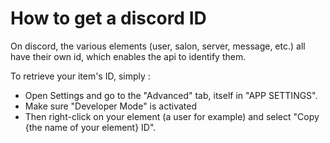 # How to get a discord ID

On discord, the various elements (user, salon, server, message, etc.) all have their own id, which enables the api to identify them.

To retrieve your item's ID, simply :
- Open Settings and go to the "Advanced" tab, itself in "APP SETTINGS".
- Make sure "Developer Mode" is activated
- Then right-click on your element (a user for example) and select "Copy {the name of your element} ID".